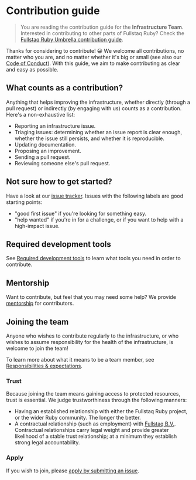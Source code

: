 # Contribution guide

> You are reading the contribution guide for the **Infrastructure Team**. Interested in contributing to other parts of Fullstaq Ruby? Check the [Fullstaq Ruby Umbrella contribution guide](https://github.com/fullstaq-ruby/umbrella/blob/main/CONTRIBUTING.md).

Thanks for considering to contribute! 😀 We welcome all contributions, no matter who you are, and no matter whether it's big or small (see also our [Code of Conduct](CODE_OF_CONDUCT.md)). With this guide, we aim to make contributing as clear and easy as possible.

## What counts as a contribution?

Anything that helps improving the infrastructure, whether directly (through a pull request) or indirectly (by engaging with us) counts as a contribution. Here's a non-exhaustive list:

- Reporting an infrastructure issue.
- Triaging issues: determining whether an issue report is clear enough, whether the issue still persists, and whether it is reproducible.
- Updating documentation.
- Proposing an improvement.
- Sending a pull request.
- Reviewing someone else's pull request.

## Not sure how to get started?

Have a look at our [issue tracker](https://github.com/fullstaq-ruby/infra/issues). Issues with the following labels are good starting points:

- "good first issue" if you're looking for something easy.
- "help wanted" if you're in for a challenge, or if you want to help with a high-impact issue.

## Required development tools

See [Required development tools](docs/required-devtools.md) to learn what tools you need in order to contribute.

## Mentorship

Want to contribute, but feel that you may need some help? We provide [mentorship](docs/mentorship.md) for contributors.

## Joining the team

Anyone who wishes to contribute regularly to the infrastructure, or who wishes to assume responsibility for the health of the infrastructure, is welcome to join the team!

To learn more about what it means to be a team member, see [Responsibilities & expectations](docs/responsibilities-expectations.md).

### Trust

Because joining the team means gaining access to protected resources, trust is essential. We judge trustworthiness through the following manners:

- Having an established relationship with either the Fullstaq Ruby project, or the wider Ruby community. The longer the better.
- A contractual relationship (such as employment) with [Fullstaq B.V.](https://fullstaq.com/). Contractual relationships carry legal weight and provide greater likelihood of a stable trust relationship; at a minimum they establish strong legal accountability.

### Apply

If you wish to join, please [apply by submitting an issue](https://github.com/fullstaq-ruby/infra/issues/new?template=apply_join_team.md).
